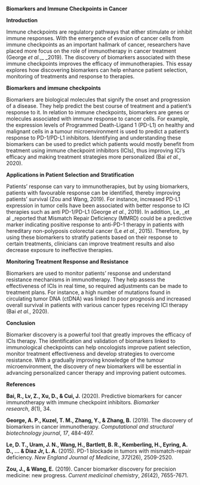 **Biomarkers and Immune Checkpoints in Cancer**

**Introduction**

Immune checkpoints are regulatory pathways that either stimulate or inhibit immune responses. With the emergence of evasion of cancer cells from immune checkpoints as an important hallmark of cancer, researchers have placed more focus on the role of immunotherapy in cancer treatment (George _et al._,_ _2019). The discovery of biomarkers associated with these immune checkpoints improves the efficacy of immunotherapies. This essay explores how discovering biomarkers can help enhance patient selection, monitoring of treatments and response to therapies.

**Biomarkers and immune checkpoints**

Biomarkers are biological molecules that signify the onset and progression of a disease. They help predict the best course of treatment and a patient’s response to it. In relation to immune checkpoints, biomarkers are genes or molecules associated with immune response to cancer cells. For example, the expression levels of Programmed Death-Ligand 1 (PD-L1) on healthy and malignant cells in a tumour microenvironment is used to predict a patient’s response to PD-1/PD-L1 inhibitors. Identifying and understanding these biomarkers can be used to predict which patients would mostly benefit from treatment using immune checkpoint inhibitors (ICIs), thus improving ICI’s efficacy and making treatment strategies more personalized (Bai _et al._, 2020).

**Applications in Patient Selection and Stratification**

Patients’ response can vary to immunotherapies, but by using biomarkers, patients with favourable response can be identified, thereby improving patients’ survival (Zou and Wang, 2019). For instance, increased PD-L1 expression in tumor cells have been associated with better response to ICI therapies such as anti PD-1/PD-L1 (George _et al._, 2019). In addition, Le, _et al _reported that Mismatch Repair Deficiency (MMRD) could be a predictive marker indicating positive response to anti-PD-1 therapy in patients with hereditary non-polyposis colorectal cancer (Le _et al._, 2015). Therefore, by using these biomarkers to stratify patients based on their response to certain treatments, clinicians can improve treatment results and also decrease exposure to ineffective therapies.

**Monitoring Treatment Response and Resistance**

Biomarkers are used to monitor patients’ response and understand resistance mechanisms in immunotherapy. They help assess the effectiveness of ICIs in real time, so required adjustments can be made to treatment plans. For instance, a high number of mutations found in circulating tumor DNA (ctDNA) was linked to poor prognosis and increased overall survival in patients with various cancer types receiving ICI therapy (Bai _et al._, 2020).

**Conclusion**

Biomarker discovery is a powerful tool that greatly improves the efficacy of ICIs therapy. The identification and validation of biomarkers linked to immunological checkpoints can help oncologists improve patient selection, monitor treatment effectiveness and develop strategies to overcome resistance. With a gradually improving knowledge of the tumour microenvironment, the discovery of new biomarkers will be essential in advancing personalized cancer therapy and improving patient outcomes.

**References**

**Bai, R., Lv, Z., Xu, D., & Cui, J.** (2020). Predictive biomarkers for cancer immunotherapy with immune checkpoint inhibitors. _Biomarker research_, _8_(1), 34.

**George, A. P., Kuzel, T. M., Zhang, Y., & Zhang, B.** (2019). The discovery of biomarkers in cancer immunotherapy. _Computational and structural biotechnology journal_, _17_, 484-497.

**Le, D. T., Uram, J. N., Wang, H., Bartlett, B. R., Kemberling, H., Eyring, A. D., ... & Diaz Jr, L. A.** (2015). PD-1 blockade in tumors with mismatch-repair deficiency. _New England Journal of Medicine_, _372_(26), 2509-2520.

**Zou, J., & Wang, E.** (2019). Cancer biomarker discovery for precision medicine: new progress. _Current medicinal chemistry_, _26_(42), 7655-7671.

 
